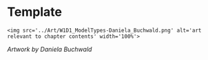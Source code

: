 # Template

 ````{div} full-width 
 <img src='../Art/W1D1_ModelTypes-Daniela_Buchwald.png' alt='art relevant to chapter contents' width='100%'> 
```` 

*Artwork by Daniela Buchwald*